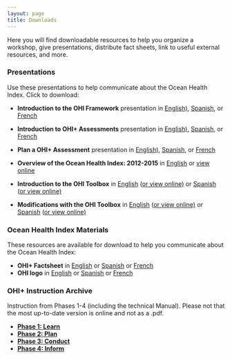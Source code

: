 ```yaml
---
layout: page
title: Downloads
---
```


Here you will find downloadable resources to help you organize a workshop, give presentations, distribute fact sheets, link to useful external resources, and more.

### Presentations
Use these presentations to help communicate about the Ocean Health Index. Click to download:

- **Introduction to the OHI Framework** presentation in 
[English)](https://github.com/OHI-Science/ohi-science.github.io/raw/dev/assets/downloads/pres/OHI_Framework.pdf), 
[Spanish](https://github.com/OHI-Science/ohi-science.github.io/raw/dev/assets/downloads/pres/Marco_General_IdSO.pdf), or 
[French](https://github.com/OHI-Science/ohi-science.github.io/raw/dev/assets/downloads/pres/Cadre_General_IdSO.pdf)

- **Introduction to OHI+ Assessments** presentation in 
[English)](https://github.com/OHI-Science/ohi-science.github.io/raw/dev/assets/downloads/pres/OHIplus_Assessments.pdf), 
[Spanish](https://github.com/OHI-Science/ohi-science.github.io/raw/dev/assets/downloads/pres/Evaluaciones_IdSOplus.pdf), or 
[French](https://github.com/OHI-Science/ohi-science.github.io/raw/dev/assets/downloads/pres/Evaluations_IdSOplus.pdf)

- **Plan a OHI+ Assessment** presentation in 
[English)](https://github.com/OHI-Science/ohi-science.github.io/raw/dev/assets/downloads/pres/Plan_an_OHIplus.pdf), 
[Spanish](https://github.com/OHI-Science/ohi-science.github.io/raw/dev/assets/downloads/pres/Planificación_de_un_IdSO.pdf), or
[French](https://github.com/OHI-Science/ohi-science.github.io/raw/dev/assets/downloads/pres/Planification_d'une_IdSOplus.pdf)

- **Overview of the Ocean Health Index: 2012-2015** in [English](https://github.com/OHI-Science/ohi-science.github.io/raw/dev/assets/downloads/pres/OHI_Overview_2012_2015.pdf) or 
[view online](https://cdn.rawgit.com/OHI-Science/ohi-science.github.io/dev/assets/downloads/pres/OHI_Overview_2012_2015.html)

- **Introduction to the OHI Toolbox** in 
[English](https://github.com/OHI-Science/ohi-science.github.io/raw/dev/assets/downloads/pres/tutorial_tbx_intro.pdf)
([or view online)](https://cdn.rawgit.com/OHI-Science/ohi-science.github.io/dev/assets/downloads/pres/tutorial_tbx_intro.html) or
[Spanish](https://github.com/OHI-Science/ohi-science.github.io/raw/dev/assets/downloads/pres/tutorial_tbx_intro_SPANISH.pdf)
([or view online)](https://cdn.rawgit.com/OHI-Science/ohi-science.github.io/dev/assets/downloads/pres/tutorial_tbx_intro_SPANISH.html) 

- **Modifications with the OHI Toolbox** in 
[English](https://github.com/OHI-Science/ohi-science.github.io/raw/dev/assets/downloads/pres/tutorial_tbx_modifications.pdf)
([or view online)](https://cdn.rawgit.com/OHI-Science/ohi-science.github.io/dev/assets/downloads/pres/tutorial_tbx_modifications.html) or
[Spanish](https://github.com/OHI-Science/ohi-science.github.io/raw/dev/assets/downloads/pres/tutorial_tbx_modifications_SPANISH.pdf)
([or view online)](https://cdn.rawgit.com/OHI-Science/ohi-science.github.io/dev/assets/downloads/pres/tutorial_tbx_modifications_SPANISH.html) 


### Ocean Health Index Materials
These resources are available for download to help you communicate about the Ocean Health Index:


- **OHI+ Factsheet** in [English]() or [Spanish]() or [French]()
- **OHI logo** in [English]() or [Spanish]() or [French]()


### OHI+ Instruction Archive
Instruction from Phases 1-4 (including the technical Manual). Please not that the most up-to-date version is online and not as a .pdf.

- [**Phase 1: Learn**]()
- [**Phase 2: Plan**]()
- [**Phase 3: Conduct**]()
- [**Phase 4: Inform**]()

